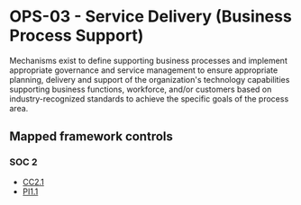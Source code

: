 # OPS-03 - Service Delivery (Business Process Support)
Mechanisms exist to define supporting business processes and implement appropriate governance and service management to ensure appropriate planning, delivery and support of the organization's technology capabilities supporting business functions, workforce, and/or customers based on industry-recognized standards to achieve the specific goals of the process area.
## Mapped framework controls
### SOC 2
- [CC2.1](../soc2/cc21.md)
- [PI1.1](../soc2/pi11.md)